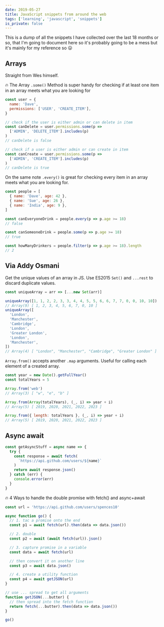 ```yaml
---
date: 2019-05-27
title: JavaScript snippets from around the web
tags: ['learning', 'javascript', 'snippets']
is_private: false
---
```


This is a dump of all the snippets I have collected over the last 18
months or so, that I'm going to document here so it's probably going
to be a mess but it's mainly for my reference so 😛

## Arrays

Straight from Wes himself.

🔥 The Array `.some()` Method is super handy for checking if at least
one item in an array meets what you are looking for

```js
const user = {
  name: 'Dave',
  permissions: ['USER', 'CREATE_ITEM'],
}

// check if the user is either admin or can delete in item
const canDelete = user.permissions.some(p =>
  ['ADMIN', 'DELETE_ITEM'].includes(p)
)
// canDelete is false

// check if a user is either admin or can create in item
const canCreate = user.permissions.some(p =>
  ['ADMIN', 'CREATE_ITEM'].includes(p)
)
// canDelete is true
```

On the same note `.every()` is great for checking every item in an
array meets what you are looking for.

```js
const people = [
  { name: 'Dave', age: 42 },
  { name: 'Sue', age: 26 },
  { name: 'India', age: 9 },
]

const canEveryoneDrink = people.every(p => p.age >= 18)
// false

const canSomeoneDrink = people.some(p => p.age >= 18)
// true

const howManyDrinkers = people.filter(p => p.age >= 18).length
// 2
```

<!-- cSpell:ignore addy,osmani -->

## Via Addy Osmani

Get the unique values of an array in JS. Use ES2015 `Set()` and
`...rest` to discard duplicate values.

```js
const uniqueArray = arr => [...new Set(arr)]

uniqueArray([1, 1, 2, 2, 3, 3, 4, 4, 5, 5, 6, 6, 7, 7, 0, 0, 10, 10])
// Array(9) [ 1, 2, 3, 4, 5, 6, 7, 0, 10 ]
uniqueArray([
  'London',
  'Manchester',
  'Cambridge',
  'London',
  'Greater London',
  'London',
  'Manchester',
])
// Array(4) [ "London", "Manchester", "Cambridge", "Greater London" ]
```

`Array.from()` accepts another `.map` arguments. Useful for calling
each element of a created array.

```js
const year = new Date().getFullYear()
const totalYears = 5

Array.from('web')
// Array(3) [ "w", "e", "b" ]

Array.from(Array(totalYears), (_, i) => year + i)
// Array(5) [ 2019, 2020, 2021, 2022, 2023 ]

Array.from({ length: totalYears }, (_, i) => year + i)
// Array(5) [ 2019, 2020, 2021, 2022, 2023 ]
```

## Async await

```js
const getAsyncStuff = async name => {
  try {
    const response = await fetch(
      `https://api.github.com/users/${name}`
    )
    return await response.json()
  } catch (err) {
    console.error(err)
  }
}
```

🔥 4 Ways to handle the double promise with fetch() and async+await

```js
const url = 'https://api.github.com/users/spences10'

async function go() {
  // 1. tac a promise onto the end
  const p1 = await fetch(url).then(data => data.json())

  // 2. double
  const p2 = await (await fetch(url)).json()

  // 3. capture promise in a variable
  const data = await fetch(url)

  // then convert it on another line
  const p3 = await data.json()

  // 4. create a utility function
  const p4 = await getJSON(url)
}

// use ... spread to get all arguments
function getJSON(...butter) {
  // then spread into the fetch function
  return fetch(...butter).then(data => data.json())
}

go()
```
